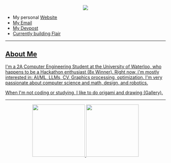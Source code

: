 <!-- Hero -->
<p align="center">
  <img src="https://readme-typing-svg.herokuapp.com?font=Nasalization&weight=100&size=36&pause=1000&color=2C89F7&width=435&lines=Hey%2C+I'm+Anton+Lee!;Computer+Engineering+%40+UWaterloo" />
</p>

- My personal <a href="https://antonlee.ca">Website
- My <a href="mailto:ach2lee@uwaterloo.ca">Email
- My <a href="https://devpost.com/cx">Devpost
- Currently building <a href="https://flair.social">Flair

---

## About Me
I'm a 2A Computer Engineering Student at the University of Waterloo, who happens to be a Hackathon enthusiast (8x Winner).
Right now, i'm mostly interested in: AI/ML, LLMs, CV, Graphics processing, optimization.
I'm very passionate about computer science and math, design, and robotics.

When I'm not coding or studying, I like to do origami and drawing (<a href="https://imgur.com/a/art-by-anton-b6C0ZCR">Gallery).

---

<p align="center">
  <img height="165" src="https://github-readme-stats.vercel.app/api?username=anton-chl&show_icons=true&theme=tokyonight&hide_border=true"/>
  <img height="165" src="https://github-readme-streak-stats.herokuapp.com?user=anton-chl&theme=tokyonight&hide_border=true"/>
</p>

<!--commenting it out for now cause 0 contributions lol
![snake animation](https://github.com/anton-chl/anton-chl/blob/output/github-contributions-snake.svg)
-->
